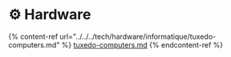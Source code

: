 # ⚙ Hardware

{% content-ref url="../../../tech/hardware/informatique/tuxedo-computers.md" %}
[tuxedo-computers.md](../../../tech/hardware/informatique/tuxedo-computers.md)
{% endcontent-ref %}
